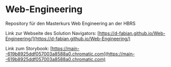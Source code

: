 # Web-Engineering

Repository für den Masterkurs Web Engineering an der HBRS

Link zur Webseite des Solution
Navigators: [https://d-fabian.github.io/Web-Engineering/](https://d-fabian.github.io/Web-Engineering/)

Link zum
Storybook: [https://main--619b8925ddf057003a8588a0.chromatic.com](https://main--619b8925ddf057003a8588a0.chromatic.com)
